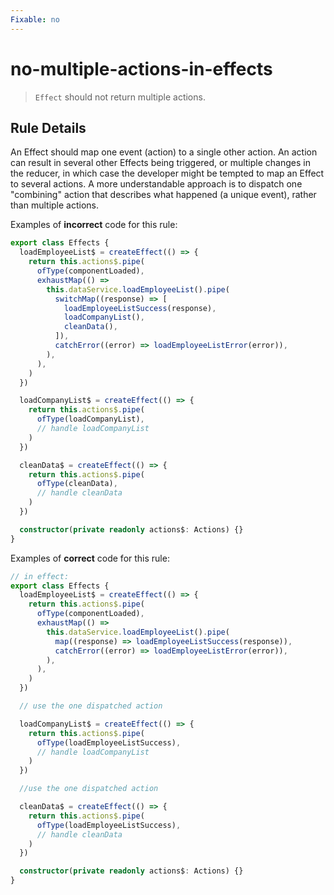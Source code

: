 ```yaml
---
Fixable: no
---
```


# no-multiple-actions-in-effects

> `Effect` should not return multiple actions.

<!-- Everything above this generated, do not edit -->
<!-- MANUAL-DOC:START -->

## Rule Details

An Effect should map one event (action) to a single other action.
An action can result in several other Effects being triggered, or multiple changes in the reducer, in which case the developer might be tempted to map an Effect to several actions. A more understandable approach is to dispatch one "combining" action that describes what happened (a unique event), rather than multiple actions.

Examples of **incorrect** code for this rule:

```ts
export class Effects {
  loadEmployeeList$ = createEffect(() => {
    return this.actions$.pipe(
      ofType(componentLoaded),
      exhaustMap(() =>
        this.dataService.loadEmployeeList().pipe(
          switchMap((response) => [
            loadEmployeeListSuccess(response),
            loadCompanyList(),
            cleanData(),
          ]),
          catchError((error) => loadEmployeeListError(error)),
        ),
      ),
    )
  })

  loadCompanyList$ = createEffect(() => {
    return this.actions$.pipe(
      ofType(loadCompanyList),
      // handle loadCompanyList
    )
  })

  cleanData$ = createEffect(() => {
    return this.actions$.pipe(
      ofType(cleanData),
      // handle cleanData
    )
  })

  constructor(private readonly actions$: Actions) {}
}
```

Examples of **correct** code for this rule:

```ts
// in effect:
export class Effects {
  loadEmployeeList$ = createEffect(() => {
    return this.actions$.pipe(
      ofType(componentLoaded),
      exhaustMap(() =>
        this.dataService.loadEmployeeList().pipe(
          map((response) => loadEmployeeListSuccess(response)),
          catchError((error) => loadEmployeeListError(error)),
        ),
      ),
    )
  })

  // use the one dispatched action

  loadCompanyList$ = createEffect(() => {
    return this.actions$.pipe(
      ofType(loadEmployeeListSuccess),
      // handle loadCompanyList
    )
  })

  //use the one dispatched action

  cleanData$ = createEffect(() => {
    return this.actions$.pipe(
      ofType(loadEmployeeListSuccess),
      // handle cleanData
    )
  })

  constructor(private readonly actions$: Actions) {}
}
```
